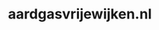 ---
layout: post
title:  "aardgasvrijewijken.nl"
internal_url:  "/dutchgov/aardgasvrijewijken.nl.html"
categories: dutchgov
---